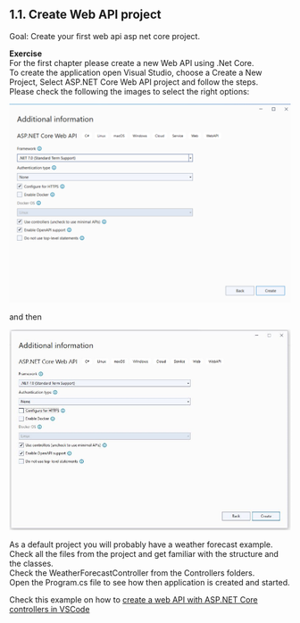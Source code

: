 ## 1.1. Create Web API project

   Goal: Create your first web api asp net core project.
   
   __Exercise__  
   For the first chapter please create a new Web API using .Net Core.  
   To create the application open Visual Studio, choose a Create a New Project, Select ASP.NET Core Web API project and follow the steps.   
   Please check the following the images to select the right options:   

   ![Data Model](https://github.com/msg-CareerPaths/csharp-training/blob/main/resources/images/webapi1.png)

   and then 

   ![Data Model](https://github.com/msg-CareerPaths/csharp-training/blob/main/resources/images/webapi2.png)
   
   As a default project you will probably have a weather forecast example.  
   Check all the files from the project and get familiar with the structure and the classes.  
   Check the WeatherForecastController from the Controllers folders.  
   Open the Program.cs file to see how then application is created and started.  
   
  Check this example on how to [create a web API with ASP.NET Core controllers in VSCode](https://learn.microsoft.com/ro-ro/training/modules/build-web-api-aspnet-core/?WT.mc_id=dotnet-35129-website)
